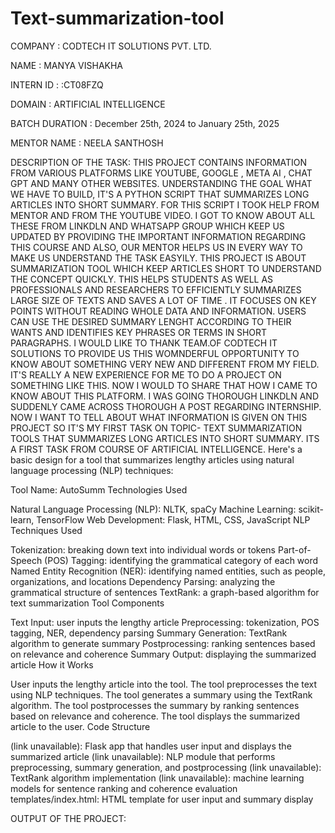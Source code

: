 # Text-summarization-tool
COMPANY : CODTECH IT SOLUTIONS PVT. LTD.

NAME : MANYA VISHAKHA

INTERN ID : :CT08FZQ

DOMAIN : ARTIFICIAL INTELLIGENCE

BATCH DURATION : December 25th, 2024 to January 25th, 2025

MENTOR NAME : NEELA SANTHOSH

DESCRIPTION OF THE TASK: THIS PROJECT CONTAINS INFORMATION FROM VARIOUS PLATFORMS LIKE YOUTUBE, GOOGLE , META AI , CHAT GPT AND MANY OTHER WEBSITES. UNDERSTANDING THE GOAL WHAT WE HAVE TO BUILD, IT'S A PYTHON SCRIPT THAT SUMMARIZES LONG ARTICLES INTO SHORT SUMMARY. FOR THIS SCRIPT I TOOK HELP FROM MENTOR AND FROM THE YOUTUBE VIDEO. I GOT TO KNOW ABOUT ALL THESE FROM LINKDLN AND WHATSAPP GROUP WHICH KEEP US UPDATED BY PROVIDING THE IMPORTANT INFORMATION REGARDING THIS COURSE AND ALSO, OUR MENTOR HELPS US IN EVERY WAY TO MAKE US UNDERSTAND THE TASK EASYILY. THIS PROJECT IS ABOUT SUMMARIZATION TOOL WHICH KEEP ARTICLES SHORT TO UNDERSTAND THE CONCEPT QUICKLY. THIS HELPS STUDENTS AS WELL AS PROFESSIONALS AND RESEARCHERS TO EFFICIENTLY SUMMARIZES LARGE SIZE OF TEXTS AND SAVES A LOT OF TIME . IT FOCUSES ON KEY POINTS WITHOUT READING WHOLE DATA AND INFORMATION. USERS CAN USE THE DESIRED SUMMARY LENGHT ACCORDING TO THEIR WANTS AND IDENTIFIES KEY PHRASES OR TERMS IN SHORT PARAGRAPHS. I WOULD LIKE TO THANK TEAM.OF CODTECH IT SOLUTIONS TO PROVIDE US THIS WOMNDERFUL OPPORTUNITY TO KNOW ABOUT SOMETHING VERY NEW AND DIFFERENT FROM MY FIELD. IT'S REALLY A NEW EXPERIENCE FOR ME TO DO A PROJECT ON SOMETHING LIKE THIS. NOW I WOULD TO SHARE THAT HOW I CAME TO KNOW ABOUT THIS PLATFORM. I WAS GOING THOROUGH LINKDLN AND SUDDENLY CAME ACROSS THOROUGH A POST REGARDING INTERNSHIP. NOW I WANT TO TELL ABOUT WHAT INFORMATION IS GIVEN ON THIS PROJECT SO IT'S MY FIRST TASK ON TOPIC- TEXT SUMMARIZATION TOOLS THAT SUMMARIZES LONG ARTICLES INTO SHORT SUMMARY. ITS A FIRST TASK FROM COURSE OF ARTIFICIAL INTELLIGENCE. Here's a basic design for a tool that summarizes lengthy articles using natural language processing (NLP) techniques:

Tool Name: AutoSumm Technologies Used

Natural Language Processing (NLP): NLTK, spaCy
Machine Learning: scikit-learn, TensorFlow
Web Development: Flask, HTML, CSS, JavaScript
NLP Techniques Used

Tokenization: breaking down text into individual words or tokens
Part-of-Speech (POS) Tagging: identifying the grammatical category of each word
Named Entity Recognition (NER): identifying named entities, such as people, organizations, and locations
Dependency Parsing: analyzing the grammatical structure of sentences
TextRank: a graph-based algorithm for text summarization
Tool Components

Text Input: user inputs the lengthy article
Preprocessing: tokenization, POS tagging, NER, dependency parsing
Summary Generation: TextRank algorithm to generate summary
Postprocessing: ranking sentences based on relevance and coherence
Summary Output: displaying the summarized article
How it Works

User inputs the lengthy article into the tool.
The tool preprocesses the text using NLP techniques.
The tool generates a summary using the TextRank algorithm.
The tool postprocesses the summary by ranking sentences based on relevance and coherence.
The tool displays the summarized article to the user.
Code Structure

(link unavailable): Flask app that handles user input and displays the summarized article
(link unavailable): NLP module that performs preprocessing, summary generation, and postprocessing
(link unavailable): TextRank algorithm implementation
(link unavailable): machine learning models for sentence ranking and coherence evaluation
templates/index.html: HTML template for user input and summary display

OUTPUT OF THE PROJECT:
